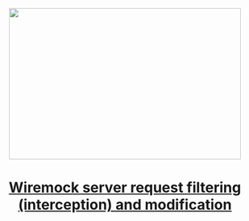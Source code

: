 
<p align="center">
  <img width="460" height="300" src="https://miro.medium.com/v2/resize:fit:828/format:webp/1*wUs4TWrmLDjwBi0MwJXW4w.png">
</p>

<h1 align="center"><a href="https://medium.com/gitconnected/wiremock-server-request-filtering-interception-and-modification-b13c48c87e32">Wiremock server request filtering (interception) and modification
</a></h1>
